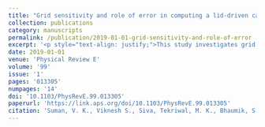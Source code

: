 ```yaml
---
title: "Grid sensitivity and role of error in computing a lid-driven cavity problem"
collection: publications
category: manuscripts
permalink: /publication/2019-01-01-grid-sensitivity-and-role-of-error
excerpt: '<p style="text-align: justify;">This study investigates grid sensitivity in the bifurcation problem of lid-driven cavity (LDC) flow using very fine grids. Researchers have reported different critical Reynolds numbers (Recr1) for the first bifurcation, influenced by formulation, numerical methods, and grid selection. Using a highly accurate parallel algorithm, results were obtained on fine grids (1025×1025 and 2049×2049), providing insights into the computational physics of LDC flow. The findings highlight the interchangeable roles of numerical errors and real-flow disturbances, stressing the need for explicit excitation in compact schemes. These results offer universal benchmarks for solving the Navier-Stokes equation for LDC with near-spectral accuracy.</p>'
date: 2019-01-01
venue: 'Physical Review E'
volume: '99'
issue: '1'
pages: '013305'
numpages: '14'
doi: '10.1103/PhysRevE.99.013305'
paperurl: 'https://link.aps.org/doi/10.1103/PhysRevE.99.013305'
citation: 'Suman, V. K., Viknesh S., Siva, Tekriwal, M. K., Bhaumik, S., & Sengupta, T. K. (2019). &quot;Grid sensitivity and role of error in computing a lid-driven cavity problem.&quot; <i>Phys. Rev. E</i>, 99(1), 013305.'
---
```

